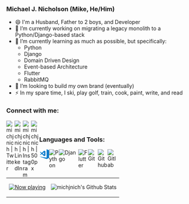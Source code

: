 <!--
**michjnich/michjnich** is a ✨ _special_ ✨ repository because its `README.md` (this file) appears on your GitHub profile.

Here are some ideas to get you started:

- 🔭 I’m currently working on ...
- 🌱 I’m currently learning ...
- 👯 I’m looking to collaborate on ...
- 🤔 I’m looking for help with ...
- 💬 Ask me about ...
- 📫 How to reach me: ...
- 😄 Pronouns: ...
- ⚡ Fun fact: ...
-->
### Michael J. Nicholson (Mike, He/Him)
- 😄 I'm a Husband, Father to 2 boys, and Developer
- 🔭 I’m currently working on migrating a legacy monolith to a Python/Django-based stack
- 🌱 I’m currently learning as much as possible, but specifically:
    * Python
    * Django
    * Domain Driven Design
    * Event-based Architecture
    * Flutter
    * RabbitMQ 
- 👯 I’m looking to build my own brand (eventually)
- ⚡ In my spare time, I ski, play golf, train, cook, paint, write, and read 

### Connect with me:
[<img align="left" title="michjnich | Twitter" alt="michjnich | Twitter" width="22px" src="https://cdn.jsdelivr.net/npm/simple-icons@v3/icons/twitter.svg" />][twitter]
[<img align="left" title="michjnich | LinkedIn" alt="michjnich | LinkedIn" width="22px" src="https://cdn.jsdelivr.net/npm/simple-icons@v3/icons/linkedin.svg" />][linkedin]
[<img align="left" title="michjnich | Instagram" alt="michjnich | Instagram" width="22px" src="https://cdn.jsdelivr.net/npm/simple-icons@v3/icons/instagram.svg" />][instagram]
[<img align="left" title="michjnich | 500px" alt="michjnich | 500px" width="22px" src="https://user-images.githubusercontent.com/29822151/96994941-b89de800-152d-11eb-8ae9-e4577254ae78.png" />][500px]

<br />

### Languages and Tools:
<img align="left" title="Visual Studio Code" alt="Visual Studio Code" width="26px" src="https://raw.githubusercontent.com/github/explore/80688e429a7d4ef2fca1e82350fe8e3517d3494d/topics/visual-studio-code/visual-studio-code.png" />
<img align="left" title="Python" alt="Python" width="26px" src="https://user-images.githubusercontent.com/29822151/89098991-811b1600-d3ec-11ea-887d-81f729f0d44d.png" />
<img align="left" title="Django" alt="Django" width="52px" src="https://user-images.githubusercontent.com/29822151/89098993-81b3ac80-d3ec-11ea-992e-1f676208fd86.png" />
<img align="left" title="Flutter" alt="Flutter" width="26px" src="https://user-images.githubusercontent.com/29822151/89098787-e40bad80-d3ea-11ea-8020-78e9cd23957c.png" />
<img align="left" title="Git" alt="Git" width="26px" src="https://user-images.githubusercontent.com/29822151/89100014-f211fc00-d3f3-11ea-8ac7-a58a49f5cda9.png" />
<img align="left" title="Gihub" alt="Github" width="26px" src="https://user-images.githubusercontent.com/29822151/89119556-986f0780-d4af-11ea-9e5f-abe4d0a80be5.png" />
<img align="left" title="Gitlab" alt="Gitlab" width="26px" src="https://user-images.githubusercontent.com/29822151/89119533-665da580-d4af-11ea-9201-3ce05af505fc.png" />

<br />
<br />



[twitter]: https://twitter.com/michjnich
[instagram]: https://instagram.com/michjnich
[linkedin]: https://linkedin.com/in/michjnich
[500px]: https://500px.com/p/michjnich

<table>
<tr>
<td>

[![Now playing](https://spotify-github-profile.vercel.app/api/view?uid=urbanespaceman&cover_image=true&theme=default)](https://github.com/kittinan/spotify-github-profile)

</td>
<td>

<img align="left" title="mjnich's Github Stats" alt="michjnich's Github Stats" src="https://github-readme-stats.vercel.app/api?username=michjnich&show_icons=true&hide_border=true&theme=dark" />

</td>
</tr>
</table>

